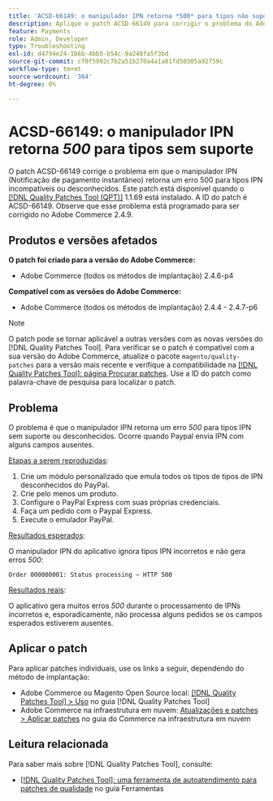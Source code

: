 ```yaml
---
title: 'ACSD-66149: o manipulador IPN retorna *500* para tipos não suportados'
description: Aplique o patch ACSD-66149 para corrigir o problema do Adobe Commerce em que o manipulador IPN não ignora tipos IPN incompatíveis ou desconhecidos, fazendo com que o problema não seja registrado, interrompendo o processo e também retornando um erro 500.
feature: Payments
role: Admin, Developer
type: Troubleshooting
exl-id: d4794e24-1b6b-4bb5-b54c-9a248fa5f3bd
source-git-commit: cf0f5992c7b2a51b270a4a1a81fd50305a92759c
workflow-type: tm+mt
source-wordcount: '364'
ht-degree: 0%

---
```


# ACSD-66149: o manipulador IPN retorna *500* para tipos sem suporte

O patch ACSD-66149 corrige o problema em que o manipulador IPN (Notificação de pagamento instantâneo) retorna um erro 500 para tipos IPN incompatíveis ou desconhecidos. Este patch está disponível quando o [[!DNL Quality Patches Tool (QPT)]](/help/tools/quality-patches-tool/quality-patches-tool-to-self-serve-quality-patches.md) 1.1.69 está instalado. A ID do patch é ACSD-66149. Observe que esse problema está programado para ser corrigido no Adobe Commerce 2.4.9.

## Produtos e versões afetados

**O patch foi criado para a versão do Adobe Commerce:**

* Adobe Commerce (todos os métodos de implantação) 2.4.6-p4

**Compatível com as versões do Adobe Commerce:**

* Adobe Commerce (todos os métodos de implantação) 2.4.4 - 2.4.7-p6

>[!NOTE]
>
>O patch pode se tornar aplicável a outras versões com as novas versões do [!DNL Quality Patches Tool]. Para verificar se o patch é compatível com a sua versão do Adobe Commerce, atualize o pacote `magento/quality-patches` para a versão mais recente e verifique a compatibilidade na [[!DNL Quality Patches Tool]: página Procurar patches](https://experienceleague.adobe.com/tools/commerce-quality-patches/index.html?lang=pt-BR). Use a ID do patch como palavra-chave de pesquisa para localizar o patch.

## Problema

O problema é que o manipulador IPN retorna um erro *500* para tipos IPN sem suporte ou desconhecidos. Ocorre quando Paypal envia IPN com alguns campos ausentes.

<u>Etapas a serem reproduzidas</u>:

1. Crie um módulo personalizado que emula todos os tipos de tipos de IPN desconhecidos do PayPal.
1. Crie pelo menos um produto.
1. Configure o PayPal Express com suas próprias credenciais.
1. Faça um pedido com o Paypal Express.
1. Execute o emulador PayPal.

<u>Resultados esperados</u>:

O manipulador IPN do aplicativo ignora tipos IPN incorretos e não gera erros *500*:

```Order 000000001: Status processing — HTTP 500```

<u>Resultados reais</u>:

O aplicativo gera muitos erros *500* durante o processamento de IPNs incorretos e, esporadicamente, não processa alguns pedidos se os campos esperados estiverem ausentes.

## Aplicar o patch

Para aplicar patches individuais, use os links a seguir, dependendo do método de implantação:

* Adobe Commerce ou Magento Open Source local: [[!DNL Quality Patches Tool] > Uso](/help/tools/quality-patches-tool/usage.md) no guia [!DNL Quality Patches Tool]
* Adobe Commerce na infraestrutura em nuvem: [Atualizações e patches > Aplicar patches](https://experienceleague.adobe.com/docs/commerce-cloud-service/user-guide/develop/upgrade/apply-patches.html?lang=pt-BR) no guia do Commerce na infraestrutura em nuvem

## Leitura relacionada

Para saber mais sobre [!DNL Quality Patches Tool], consulte:

* [[!DNL Quality Patches Tool]: uma ferramenta de autoatendimento para patches de qualidade](/help/tools/quality-patches-tool/quality-patches-tool-to-self-serve-quality-patches.md) no guia Ferramentas
